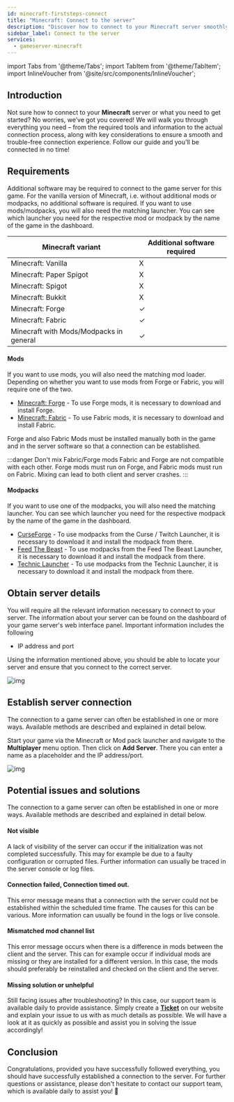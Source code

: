```yaml
---
id: minecraft-firststeps-connect
title: "Minecraft: Connect to the server"
description: "Discover how to connect to your Minecraft server smoothly and understand the tools needed for a seamless gaming experience → Learn more now"
sidebar_label: Connect to the server
services:
  - gameserver-minecraft
---
```


import Tabs from '@theme/Tabs';
import TabItem from '@theme/TabItem';
import InlineVoucher from '@site/src/components/InlineVoucher';

## Introduction
Not sure how to connect to your **Minecraft** server or what you need to get started? No worries, we’ve got you covered! We will walk you through everything you need – from the required tools and information to the actual connection process, along with key considerations to ensure a smooth and trouble-free connection experience. Follow our guide and you'll be connected in no time!



## Requirements

Additional software may be required to connect to the game server for this game. For the vanilla version of Minecraft, i.e. without additional mods or modpacks, no additional software is required. If you want to use mods/modpacks, you will also need the matching launcher. You can see which launcher you need for the respective mod or modpack by the name of the game in the dashboard. 

| Minecraft variant                       | Additional software required |
| --------------------------------------- | ---------------------------- |
| Minecraft: Vanilla                      | X                            |
| Minecraft: Paper Spigot                 | X                            |
| Minecraft: Spigot                       | X                            |
| Minecraft: Bukkit                       | X                            |
| Minecraft: Forge                        | ✓                            |
| Minecraft: Fabric                       | ✓                            |
| Minecraft with Mods/Modpacks in general | ✓                            |




#### Mods
If you want to use mods, you will also need the matching mod loader. Depending on whether you want to use mods from Forge or Fabric, you will require one of the two. 

- [Minecraft: Forge](https://files.minecraftforge.net/net/minecraftforge/forge/) - To use Forge mods, it is necessary to download and install Forge.
- [Minecraft: Fabric](https://fabricmc.net/) - To use Fabric mods, it is necessary to download and install Fabric.

Forge and also Fabric Mods must be installed manually both in the game and in the server software so that a connection can be established.

:::danger Don't mix Fabric/Forge mods
Fabric and Forge are not compatible with each other. Forge mods must run on Forge, and Fabric mods must run on Fabric. Mixing can lead to both client and server crashes. 
:::


#### Modpacks
If you want to use one of the modpacks, you will also need the matching launcher. You can see which launcher you need for the respective modpack by the name of the game in the dashboard. 
- [CurseForge](https://www.curseforge.com/) - To use modpacks from the Curse / Twitch Launcher, it is necessary to download it and install the modpack from there. 
- [Feed The Beast](https://www.feed-the-beast.com/) - To use modpacks from the Feed The Beast Launcher, it is necessary to download it and install the modpack from there. 
- [Technic Launcher](https://www.technicpack.net/) - To use modpacks from the Technic Launcher, it is necessary to download it and install the modpack from there. 



## Obtain server details

You will require all the relevant information necessary to connect to your server. The information about your server can be found on the dashboard of your game server's web interface panel. Important information includes the following

- IP address and port

Using the information mentioned above, you should be able to locate your server and ensure that you connect to the correct server.

![img](https://screensaver01.zap-hosting.com/index.php/s/2orebizt2rz5bBz/preview)

## Establish server connection

The connection to a game server can often be established in one or more ways. Available methods are described and explained in detail below.

<Tabs>
    <TabItem value="connect_solution_server_browser_ingame" label="Server Browser (In game)" default>

Start your game via the Minecraft or Mod pack launcher and navigate to the **Multiplayer** menu option. Then click on **Add Server**. There you can enter a name as a placeholder and the IP address/port.

![img](https://screensaver01.zap-hosting.com/index.php/s/4nAK62sXGLySm4D/download)

</TabItem>


</Tabs>



## Potential issues and solutions

The connection to a game server can often be established in one or more ways. Available methods are described and explained in detail below.

#### Not visible

A lack of visibility of the server can occur if the initialization was not completed successfully. This may for example be due to a faulty configuration or corrupted files. Further information can usually be traced in the server console or log files.

#### Connection failed, Connection timed out.
This error message means that a connection with the server could not be established within the scheduled time frame. The causes for this can be various. More information can usually be found in the logs or live console.

#### Mismatched mod channel list
This error message occurs when there is a difference in mods between the client and the server. This can for example occur if individual mods are missing or they are installed for a different version. In this case, the mods should preferably be reinstalled and checked on the client and the server.



#### Missing solution or unhelpful

Still facing issues after troubleshooting? In this case, our support team is available daily to provide assistance. Simply create a **[Ticket](https://zap-hosting.com/en/customer/support/)** on our website and explain your issue to us with as much details as possible. We will have a look at it as quickly as possible and assist you in solving the issue accordingly!



## Conclusion

Congratulations, provided you have successfully followed everything, you should have successfully established a connection to the server. For further questions or assistance, please don't hesitate to contact our support team, which is available daily to assist you! 🙂

<InlineVoucher />
